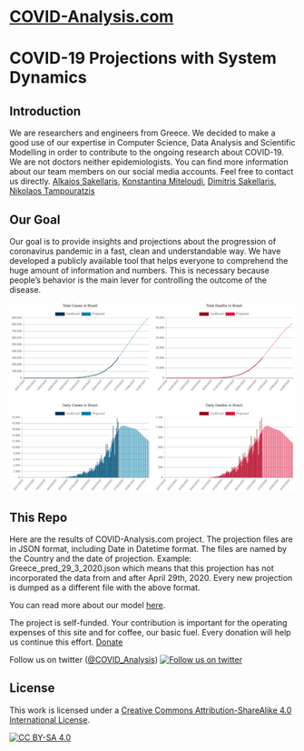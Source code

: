 # [COVID-Analysis.com](https://covid-analysis.com/)

# COVID-19 Projections with System Dynamics

## Introduction
We are researchers and engineers from Greece. We decided to make a good use of our expertise in Computer Science, Data Analysis and Scientific Modelling in order to contribute to the ongoing research about COVID-19. We are not doctors neither epidemiologists.
You can find more information about our team members on our social media accounts. Feel free to contact us directly.
[Alkaios Sakellaris](https://www.linkedin.com/in/alkaios-sakellaris/), [Konstantina Miteloudi](https://www.linkedin.com/in/konstantina-miteloudi-710b61193/), [Dimitris Sakellaris](https://www.facebook.com/dsakellaris), [Nikolaos Tampouratzis](https://www.researchgate.net/profile/Nikolaos_Tampouratzis)


## Our Goal 
Our goal is to provide insights and projections about the progression of coronavirus pandemic in a fast, clean and understandable way. We have developed a publicly available tool that helps everyone to comprehend the huge amount of information and numbers. This is necessary because people’s behavior is the main lever for controlling the outcome of the disease.

![Brazil Projections](brazil_projections.PNG)

## This Repo
Here are the results of COVID-Analysis.com project. The projection files are in JSON format, including Date in Datetime format. The files are named by the Country and the date of projection. Example: Greece_pred_29_3_2020.json which means that this projection has not incorporated the data from and after April 29th, 2020. Every new projection is dumped as a different file with the above format.

You can read more about our model [here](https://covid-analysis.com/p/covid19-projection-model).

The project is self-funded. Your contribution is important for the operating expenses of this site and for coffee, our basic fuel. Every donation will help us continue this effort. [Donate](https://covid-analysis.com/donate)

Follow us on twitter ([@COVID_Analysis](https://twitter.com/COVID_Analysis)) [![Follow us on twitter][1.1]][1]

<!-- links to social media icons -->
<!-- no need to change these -->
[1.1]: http://i.imgur.com/tXSoThF.png (@COVID_Analysis)
<!-- icons with padding -->
 


[1]: https://twitter.com/COVID_Analysis

## License


This work is licensed under a [Creative Commons Attribution-ShareAlike 4.0
International License][cc-by-sa].

[![CC BY-SA 4.0][cc-by-sa-image]][cc-by-sa]

[cc-by-sa]: http://creativecommons.org/licenses/by-sa/4.0/
[cc-by-sa-image]: https://licensebuttons.net/l/by-sa/4.0/88x31.png
[cc-by-sa-shield]: https://img.shields.io/badge/License-CC%20BY--SA%204.0-lightgrey.svg
